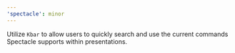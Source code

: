 ```yaml
---
'spectacle': minor
---
```


Utilize `Kbar` to allow users to quickly search and use the current commands Spectacle supports within presentations.
